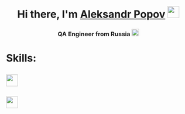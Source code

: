<h1 align="center">Hi there, I'm <a href="https://www.linkedin.com/in/aleksandrpopovqa/" target="_blank">Aleksandr Popov</a> 
<img src="https://github.com/blackcater/blackcater/raw/main/images/Hi.gif" height="32"/></h1>
<h3 align="center">QA Engineer from Russia <img src="http://re-met.ru/upload/medialibrary/d47/6j49s7gjt1zjflqk3t4igrr5c5fdgd1i.png" height="20"/></h3>

<h1 align="left">Skills:</a> 

<img src="https://simpleicons.org/icons/python.svg" height="32"/></h1>

<img src="[https://simpleicons.org/icons/postman.svg" height="32"/></h1>
